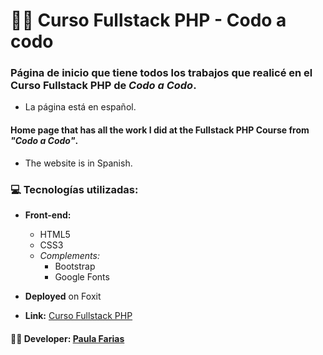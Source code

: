 # :woman_student: Curso Fullstack PHP - Codo a codo

### Página de inicio que tiene todos los trabajos que realicé en el Curso Fullstack PHP de _Codo a Codo_.
- La página está en español.

#### Home page that has all the work I did at the Fullstack PHP Course from _"Codo a Codo"_.
- The website is in Spanish.

### :computer: Tecnologías utilizadas: 
- **Front-end:** 
  - HTML5
  - CSS3
  - _Complements:_ 
    - Bootstrap
    - Google Fonts

- **Deployed** on Foxit

- **Link:** [Curso Fullstack PHP](http://cursofullstackphp.foxit.com.ar/comision2014/Paula_Daniela_Farias/)


#### :woman_technologist: **Developer:** [Paula Farias](https://linkedin.com/in/paulafarias)


